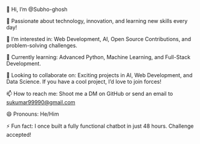 👋 Hi, I’m @Subho-ghosh

🚀 Passionate about technology, innovation, and learning new skills every day!

👀 I’m interested in: Web Development, AI, Open Source Contributions, and problem-solving challenges.

🌱 Currently learning: Advanced Python, Machine Learning, and Full-Stack Development.

💞️ Looking to collaborate on: Exciting projects in AI, Web Development, and Data Science. If you have a cool project, I’d love to join forces!

📫 How to reach me: Shoot me a DM on GitHub or send an email to sukumar99990@gmail.com

😄 Pronouns: He/Him

⚡ Fun fact: I once built a fully functional chatbot in just 48 hours. Challenge accepted!

<!---
Subho-ghosh-01/Subho-ghosh-01 is a ✨ special ✨ repository because its `README.md` (this file) appears on your GitHub profile.
You can click the Preview link to take a look at your changes.
--->
